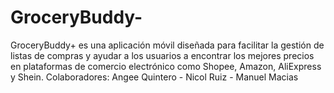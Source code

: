 # GroceryBuddy-
GroceryBuddy+ es una aplicación móvil diseñada para facilitar la gestión de listas de compras y ayudar a los usuarios a encontrar los mejores precios en plataformas de comercio electrónico como Shopee, Amazon, AliExpress y Shein.
Colaboradores: Angee Quintero - Nicol Ruiz - Manuel Macias
